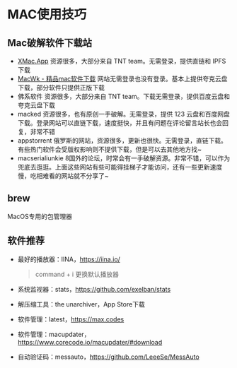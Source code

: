 # MAC使用技巧

## Mac破解软件下载站

- [XMac.App](https://xmac.app/)  资源很多，大部分来自 TNT team。无需登录，提供直链和 IPFS 下载
- [MacWk - 精品mac软件下载](https://macwk.cn/)  网站无需登录也没有登录。基本上提供夸克云盘下载，部分软件只提供正版下载
- 佛系软件 资源很多，大部分来自 TNT team。下载无需登录，提供百度云盘和夸克云盘下载
- macked 资源很多，也有原创一手破解。无需登录，提供 123 云盘和百度网盘下载。登录网站可以直链下载，速度挺快，并且有问题在评论留言站长也会回复，非常不错
- appstorrent  俄罗斯的网站，资源很多，更新也很快。无需登录，直链下载。有些热门软件会受版权影响则不提供下载，但是可以去其他地方找~
- macserialiunkie 8国外的论坛，时常会有一手破解资源。非常不错，可以作为兜底去逛逛。上面这些网站有些可能得挂梯子才能访问，还有一些更新速度慢，吃相难看的网站就不分享了~

## brew

MacOS专用的包管理器

## 软件推荐

- 最好的播放器：IINA，https://iina.io/
  
  > command + i 更换默认播放器
- 系统监视器：stats，https://github.com/exelban/stats
- 解压缩工具：the unarchiver，App Store下载
- 软件管理：latest，https://max.codes
- 软件管理：macupdater，https://www.corecode.io/macupdater/#download
- 自动验证码：messauto，https://github.com/LeeeSe/MessAuto
